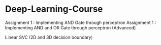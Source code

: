 # Deep-Learning-Course

Assignment 1 : Implementing AND Gate through perceptron
Assignment 1 : Implementing AND and OR Gate through perceptron (Advanced)

Linear SVC (2D and 3D decision boundary)
